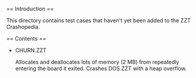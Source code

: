 == Introduction ==

This directory contains test cases that haven't yet been added to the
ZZT Crashopedia.

== Contents ==

- CHURN.ZZT

	Allocates and deallocates lots of memory (2 MB) from repeatedly
	entering the board it exited. Crashes DOS ZZT with a heap overflow.
